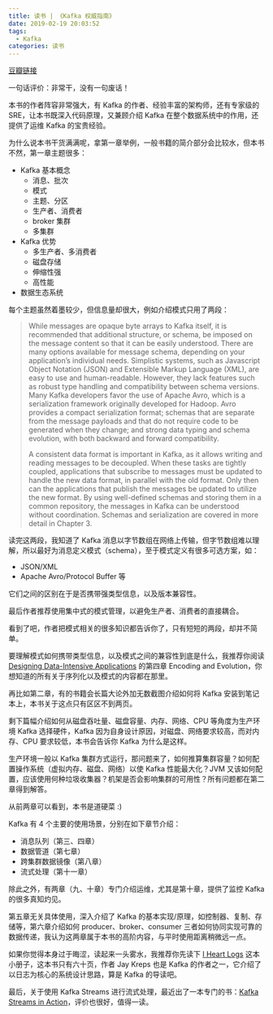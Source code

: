 ```yaml
---
title: 读书 | 《Kafka 权威指南》
date: 2019-02-19 20:03:52
tags:
  - Kafka
categories: 读书
---
```


[豆瓣链接](https://book.douban.com/subject/27665114/)

一句话评价：非常干，没有一句废话！

本书的作者阵容非常强大，有 Kafka 的作者、经验丰富的架构师，还有专家级的 SRE，让本书既深入代码原理，又兼顾介绍 Kafka 在整个数据系统中的作用，还提供了运维 Kafka 的宝贵经验。

为什么说本书干货满满呢，拿第一章举例，一般书籍的简介部分会比较水，但本书不然，第一章主题很多：

<!-- more -->

* Kafka 基本概念
  + 消息、批次
  + 模式
  + 主题、分区
  + 生产者、消费者
  + broker 集群
  + 多集群
* Kafka 优势
  + 多生产者、多消费者
  + 磁盘存储
  + 伸缩性强
  + 高性能
* 数据生态系统

每个主题虽然着墨较少，但信息量却很大，例如介绍模式只用了两段：

>While messages are opaque byte arrays to Kafka itself, it is recommended that additional structure, or schema, be imposed on the message content so that it can be easily understood. There are many options available for message schema, depending on your application’s individual needs. Simplistic systems, such as Javascript Object Notation (JSON) and Extensible Markup Language (XML), are easy to use and human-readable. However, they lack features such as robust type handling and compatibility between schema versions. Many Kafka developers favor the use of Apache Avro, which is a serialization framework originally developed for Hadoop. Avro provides a compact serialization format; schemas that are separate from the message payloads and that do not require code to be generated when they change; and strong data typing and schema evolution, with both backward and forward compatibility.
>
>A consistent data format is important in Kafka, as it allows writing and reading messages to be decoupled. When these tasks are tightly coupled, applications that subscribe to messages must be updated to handle the new data format, in parallel with the old format. Only then can the applications that publish the messages be updated to utilize the new format. By using well-defined schemas and storing them in a common repository, the messages in Kafka can be understood without coordination. Schemas and serialization are covered in more detail in Chapter 3.

读完这两段，我知道了 Kafka 消息以字节数组在网络上传输，但字节数组难以理解，所以最好为消息定义模式（schema），至于模式定义有很多可选方案，如：

* JSON/XML 
* Apache Avro/Protocol Buffer 等

它们之间的区别在于是否携带强类型信息，以及版本兼容性。

最后作者推荐使用集中式的模式管理，以避免生产者、消费者的直接耦合。

看到了吧，作者把模式相关的很多知识都告诉你了，只有短短的两段，却并不简单。

要理解模式如何携带类型信息，以及模式之间的兼容性到底是什么，我推荐你阅读 [Designing Data-Intensive Applications](https://book.douban.com/subject/26197294/) 的第四章 Encoding and Evolution，你想知道的所有关于序列化以及模式的内容都在那里。

再比如第二章，有的书籍会长篇大论外加无数截图介绍如何将 Kafka 安装到笔记本上，本书关于这点只有区区不到两页。

剩下篇幅介绍如何从磁盘吞吐量、磁盘容量、内存、网络、CPU 等角度为生产环境 Kafka 选择硬件，Kafka 因为自身设计原因，对磁盘、网络要求较高，而对内存、CPU 要求较低，本书会告诉你 Kafka 为什么是这样。

生产环境一般以 Kafka 集群方式运行，那问题来了，如何推算集群容量？如何配置操作系统（虚拟内存、磁盘、网络）以使 Kafka 性能最大化？JVM 又该如何配置，应该使用何种垃圾收集器？机架是否会影响集群的可用性？所有问题都在第二章得到解答。

从前两章可以看到，本书是道硬菜 :)

Kafka 有 4 个主要的使用场景，分别在如下章节介绍：

* 消息队列（第三、四章）
* 数据管道（第七章）
* 跨集群数据镜像（第八章）
* 流式处理（第十一章）

除此之外，有两章（九、十章）专门介绍运维，尤其是第十章，提供了监控 Kafka 的很多真知灼见。

第五章无关具体使用，深入介绍了 Kafka 的基本实现/原理，如控制器、复制、存储等，第六章介绍如何 producer、broker、consumer 三者如何协同实现可靠的数据传递，我认为这两章属于本书的高阶内容，与平时使用距离稍微远一点。

如果你觉得本身过于晦涩，读起来一头雾水，我推荐你先读下 [I Heart Logs](https://book.douban.com/subject/26107374/) 这本小册子，这本书只有六十页，作者 Jay Kreps 也是 Kafka 的作者之一，它介绍了以日志为核心的系统设计思路，算是 Kafka 的导读吧。

最后，关于使用 Kafka Streams 进行流式处理，最近出了一本专门的书：[Kafka Streams in Action](https://www.goodreads.com/book/show/34921247-kafka-streams-in-action)，评价也很好，值得一读。

